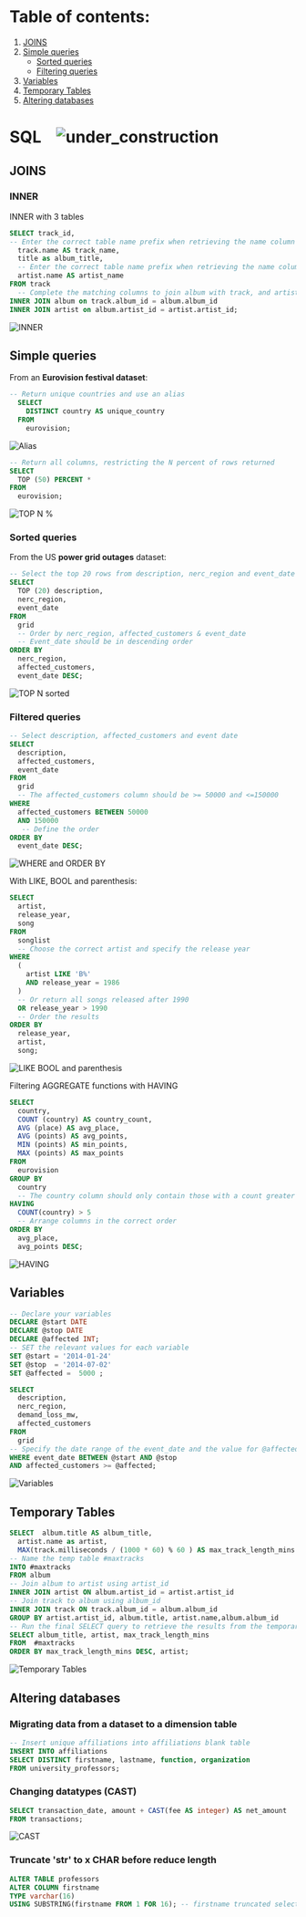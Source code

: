 # Table of contents:  
1. [JOINS](#joins)
2. [Simple queries](#Simple-queries)  
    * [Sorted queries](#Sorted-queries)    
    * [Filtering queries](#Filtered-queries)    
3. [Variables](#variables)
4. [Temporary Tables](#temporary-tables)
5. [Altering databases](#altering-databases)

# SQL&nbsp;&nbsp;&nbsp; ![under_construction](https://github.com/jaume-rsl/jaume-rsl/blob/d2fe9e9e4d973e7dbbc99aa49dacb8dc324e8039/images/under_construction.png)

## JOINS
### INNER
INNER with 3 tables
```SQL
SELECT track_id,
-- Enter the correct table name prefix when retrieving the name column from the track table
  track.name AS track_name,
  title as album_title,
  -- Enter the correct table name prefix when retrieving the name column from the artist table
  artist.name AS artist_name
FROM track
  -- Complete the matching columns to join album with track, and artist with album
INNER JOIN album on track.album_id = album.album_id 
INNER JOIN artist on album.artist_id = artist.artist_id;
```
![INNER](https://github.com/jaume-rsl/SQL/blob/4888248ac4a8d66c015e5725a81152960e20c79c/Screenshots/07%20-INNER%20JOIN.jpg)


## Simple queries
From an **Eurovision festival dataset**:
```SQL
-- Return unique countries and use an alias
  SELECT 
    DISTINCT country AS unique_country 
  FROM 
    eurovision;
```
![Alias](https://github.com/jaume-rsl/SQL/blob/a5f2b1378de02e5ced6b39a50f4ff5bb2b519843/Screenshots/01%20-%20Alias.jpg)


```SQL
-- Return all columns, restricting the N percent of rows returned
SELECT 
  TOP (50) PERCENT *
FROM 
  eurovision;
```
![TOP N %](https://github.com/jaume-rsl/SQL/blob/a5f2b1378de02e5ced6b39a50f4ff5bb2b519843/Screenshots/02%20-%20Top%20N%20percent.jpg)

### Sorted queries
From the US **power grid outages** dataset:
```SQL
-- Select the top 20 rows from description, nerc_region and event_date
SELECT 
  TOP (20) description,
  nerc_region,
  event_date
FROM 
  grid 
  -- Order by nerc_region, affected_customers & event_date
  -- Event_date should be in descending order
ORDER BY
  nerc_region,
  affected_customers,
  event_date DESC;
```
![TOP N sorted](https://github.com/jaume-rsl/SQL/blob/a5f2b1378de02e5ced6b39a50f4ff5bb2b519843/Screenshots/03%20-%20Top%20N%20sorted.jpg)

### Filtered queries
```SQL
-- Select description, affected_customers and event date
SELECT 
  description, 
  affected_customers,
  event_date
FROM 
  grid 
  -- The affected_customers column should be >= 50000 and <=150000   
WHERE 
  affected_customers BETWEEN 50000
  AND 150000 
   -- Define the order   
ORDER BY 
  event_date DESC;
```
![WHERE and ORDER BY](https://github.com/jaume-rsl/SQL/blob/57137a241952492ca81b3b93056e4cff5fb80d26/Screenshots/04%20-%20WHERE%20BETWEEN%20and%20SORTED.jpg)

With LIKE, BOOL and parenthesis:
```SQL
SELECT 
  artist, 
  release_year, 
  song 
FROM 
  songlist 
  -- Choose the correct artist and specify the release year
WHERE 
  (
    artist LIKE 'B%' 
    AND release_year = 1986
  ) 
  -- Or return all songs released after 1990
  OR release_year > 1990 
  -- Order the results
ORDER BY 
  release_year, 
  artist, 
  song;
```
![LIKE BOOL and parenthesis](https://github.com/jaume-rsl/SQL/blob/3b7047004fc2c9a2219f4ba34f651bb9d791fa76/Screenshots/05%20-%20LIKE,%20BOOL%20and%20parenthesis%20combination.jpg)


Filtering AGGREGATE functions with HAVING
```SQL
SELECT 
  country, 
  COUNT (country) AS country_count, 
  AVG (place) AS avg_place, 
  AVG (points) AS avg_points, 
  MIN (points) AS min_points, 
  MAX (points) AS max_points 
FROM 
  eurovision 
GROUP BY 
  country 
  -- The country column should only contain those with a count greater than 5 (aggregate func. with HAVING)
HAVING 
  COUNT(country) > 5 
  -- Arrange columns in the correct order
ORDER BY 
  avg_place, 
  avg_points DESC;
```
![HAVING](https://github.com/jaume-rsl/SQL/blob/c9cb6b3204c544b6542bee40a1eb7c025dcf0570/Screenshots/06%20-%20HAVING.jpg)

## Variables
```SQL
-- Declare your variables
DECLARE @start DATE
DECLARE @stop DATE
DECLARE @affected INT;
-- SET the relevant values for each variable
SET @start = '2014-01-24'
SET @stop  = '2014-07-02'
SET @affected =  5000 ;

SELECT 
  description,
  nerc_region,
  demand_loss_mw,
  affected_customers
FROM 
  grid
-- Specify the date range of the event_date and the value for @affected
WHERE event_date BETWEEN @start AND @stop
AND affected_customers >= @affected;
```
![Variables](https://github.com/jaume-rsl/SQL/blob/97134aa2875cb661f3c9f631a6cffa016189a880/Screenshots/08%20-%20Variables.jpg)

## Temporary Tables
```SQL
SELECT  album.title AS album_title,
  artist.name as artist,
  MAX(track.milliseconds / (1000 * 60) % 60 ) AS max_track_length_mins
-- Name the temp table #maxtracks
INTO #maxtracks
FROM album
-- Join album to artist using artist_id
INNER JOIN artist ON album.artist_id = artist.artist_id
-- Join track to album using album_id
INNER JOIN track ON track.album_id = album.album_id
GROUP BY artist.artist_id, album.title, artist.name,album.album_id
-- Run the final SELECT query to retrieve the results from the temporary table
SELECT album_title, artist, max_track_length_mins
FROM  #maxtracks
ORDER BY max_track_length_mins DESC, artist;
```
![Temporary Tables](https://github.com/jaume-rsl/SQL/blob/74e2182f350704573da859b2a52a4858298086f0/Screenshots/09%20-%20Temp%20Table.jpg)

## Altering databases

### Migrating data from a dataset to a dimension table
```SQL
-- Insert unique affiliations into affiliations blank table
INSERT INTO affiliations 
SELECT DISTINCT firstname, lastname, function, organization 
FROM university_professors;
```

### Changing datatypes (CAST)
```SQL
SELECT transaction_date, amount + CAST(fee AS integer) AS net_amount 
FROM transactions;
```
![CAST](https://github.com/jaume-rsl/SQL/blob/41778522040d906ef2800b9bd0a7fbfedab1eae1/Screenshots/10%20-%20CAST.jpg)

### Truncate 'str' to x CHAR before reduce length
```SQL
ALTER TABLE professors 
ALTER COLUMN firstname 
TYPE varchar(16)
USING SUBSTRING(firstname FROM 1 FOR 16); -- firstname truncated selectind char n.1 to char n.16
```
